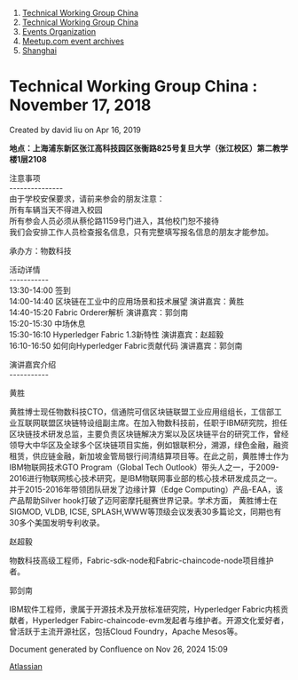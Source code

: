1. [Technical Working Group China](index.html)
2. [Technical Working Group China](Technical-Working-Group-China_22151170.html)
3. [Events Organization](Events-Organization_22151242.html)
4. [Meetup.com event archives](Meetup.com-event-archives_22151400.html)
5. [Shanghai](Shanghai_22151408.html)

# Technical Working Group China : November 17, 2018

Created by david liu on Apr 16, 2019

**地点：上海浦东新区张江高科技园区张衡路825号复旦大学（张江校区）第二教学楼1层2108**

注意事项  
\---------------  
由于学校安保要求，请前来参会的朋友注意：  
所有车辆当天不得进入校园  
所有参会人员必须从蔡伦路1159号门进入，其他校门恕不接待  
我们会安排工作人员检查报名信息，只有完整填写报名信息的朋友才能参加。

承办方：物数科技

活动详情  
\-----------  
13:30-14:00 签到  
14:00-14:40 区块链在工业中的应用场景和技术展望 演讲嘉宾：黄胜  
14:40-15:20 Fabric Orderer解析 演讲嘉宾：郭剑南  
15:20-15:30 中场休息  
15:30-16:10 Hyperledger Fabric 1.3新特性 演讲嘉宾：赵超毅  
16:10-16:50 如何向Hyperledger Fabric贡献代码 演讲嘉宾：郭剑南

演讲嘉宾介绍  
\-----------

黄胜

黄胜博士现任物数科技CTO，信通院可信区块链联盟工业应用组组长，工信部工业互联网联盟区块链特设组副主席。在加入物数科技前，任职于IBM研究院，担任区块链技术研发总监，主要负责区块链解决方案以及区块链平台的研究工作，曾经领导大中华区及全球多个区块链项目实施，例如银联积分，溯源，绿色金融，融资租赁，供应链金融，新加坡金管局银行间清结算项目等。在此之前，黄胜博士作为IBM物联网技术GTO Program（Global Tech Outlook）带头人之一，于2009-2016进行物联网核心技术研究，是IBM物联网事业部的核心技术研发成员之一。并于2015-2016年带领团队研发了边缘计算（Edge Computing）产品-EAA，该产品帮助Silver hook打破了迈阿密摩托艇赛世界记录。学术方面， 黄胜博士在SIGMOD, VLDB, ICSE, SPLASH,WWW等顶级会议发表30多篇论文，同期也有30多个美国发明专利收录。

赵超毅

物数科技高级工程师，Fabric-sdk-node和Fabric-chaincode-node项目维护者。

​郭剑南

IBM软件工程师，隶属于开源技术及开放标准研究院，Hyperledger Fabric内核贡献者，Hyperledger Fabirc-chaincode-evm发起者与维护者。开源文化爱好者，曾活跃于主流开源社区，包括Cloud Foundry，Apache Mesos等。

Document generated by Confluence on Nov 26, 2024 15:09

[Atlassian](http://www.atlassian.com/)
